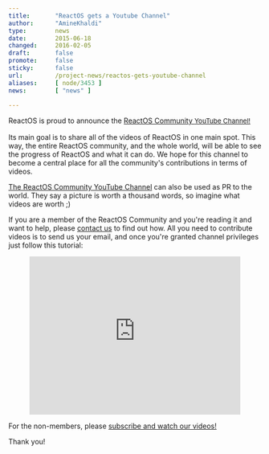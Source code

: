 ```yaml
---
title:       "ReactOS gets a Youtube Channel"
author:      "AmineKhaldi"
type:        news
date:        2015-06-18
changed:     2016-02-05
draft:       false
promote:     false
sticky:      false
url:         /project-news/reactos-gets-youtube-channel
aliases:     [ node/3453 ]
news:        [ "news" ]

---
```


<p>ReactOS is proud to announce the <a href="https://www.youtube.com/channel/UCMo8NP-2oP35rauon-Duc9Q">ReactOS Community&nbsp;<span style="font-size: 13.0080003738403px; line-height: 20.0063037872314px;">YouTube&nbsp;</span><span style="font-size: 13.0080003738403px; line-height: 1.538em;">Channel!</span></a></p>
<p>Its main goal is to share all of the videos of ReactOS in one main spot. This way, the entire ReactOS community, and the whole world, will be able to see the progress of ReactOS and what it can do. We hope for this channel to become a central place for all the community's contributions in terms of videos.</p>
<p><a href="https://www.youtube.com/channel/UCMo8NP-2oP35rauon-Duc9Q">The ReactOS Community YouTube Channel</a> can also be used as PR to the world. They say a picture is worth a thousand words, so imagine what videos are worth ;)</p>
<p>If you are a member of the ReactOS Community and you're reading it and want to help, please <a href="https://reactos.org/forum/viewtopic.php?f=2&amp;t=14289">contact us</a> to find out how. All you need to contribute videos is to send us your email, and once you're granted channel privileges just follow this tutorial:</p>
<div style="text-align: center;  width:100%;">
<iframe  width="420" height="315" src="https://www.youtube.com/embed/sx0uY6fCUIU" frameborder="0" allowfullscreen></iframe>
</div> 
<p>For the non-members, please <a href="https://www.youtube.com/channel/UCMo8NP-2oP35rauon-Duc9Q">subscribe and watch our videos!</a></p>
<p>Thank you!</p>

